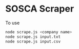 # SOSCA Scraper

To use

```bash
node scrape.js <company name>
node scrape.js input.txt
node scrape.js input.csv
```